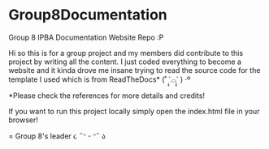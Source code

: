 # Group8Documentation
Group 8 IPBA Documentation Website Repo :P


Hi so this is for a group project and my members did contribute to this project by writing all the content. I just coded everything to become a website and it kinda drove me insane trying to
read the source code for the template I used which is from ReadTheDocs* (˚ ˃̣̣̥⌓˂̣̣̥ ) ‧º

*Please check the references for more details and credits!

If you want to run this project locally simply open the index.html file in your browser!

= Group 8's leader ૮ ˶ᵔ ᵕ ᵔ˶ ა
